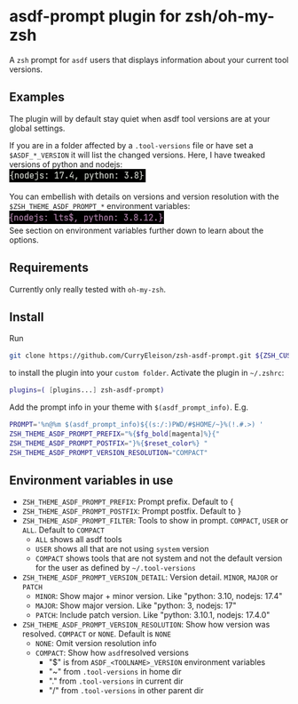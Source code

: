 # asdf-prompt plugin for zsh/oh-my-zsh

A `zsh` prompt for `asdf` users that displays information about your current tool versions.

## Examples

The plugin will by default stay quiet when asdf tool versions are at your global settings.

If you are in a folder affected by a `.tool-versions` file or have set a `$ASDF_*_VERSION` 
it will list the changed versions. Here, I have tweaked versions of python and nodejs:  
[![Screenshot #1.1](images/nodejs-python-default.png)](images/nodejs-python-default.png)

You can embellish with details on versions and version resolution with the `$ZSH_THEME_ASDF_PROMPT_*` environment variables:  
[![Screenshot #1.2](images/nodejs-python-detailed.png)](images/nodejs-python-detailed.png)  
See section on environment variables further down to learn about the options.

## Requirements

Currently only really tested with `oh-my-zsh`.

## Install

Run
```zsh
git clone https://github.com/CurryEleison/zsh-asdf-prompt.git ${ZSH_CUSTOM:-~/.oh-my-zsh/custom}/plugins/zsh-asdf-prompt
```

to install the plugin into your `custom folder`. Activate the plugin in `~/.zshrc`:

```zsh
plugins=( [plugins...] zsh-asdf-prompt)
```

Add the prompt info in your theme with `$(asdf_prompt_info)`. E.g.
```zsh
PROMPT='%n@%m $(asdf_prompt_info)${(s:/:)PWD/#$HOME/~}%(!.#.>) '
ZSH_THEME_ASDF_PROMPT_PREFIX="%{$fg_bold[magenta]%}{"
ZSH_THEME_ASDF_PROMPT_POSTFIX="}%{$reset_color%} "
ZSH_THEME_ASDF_PROMPT_VERSION_RESOLUTION="COMPACT"
```

## Environment variables in use
- `ZSH_THEME_ASDF_PROMPT_PREFIX`: Prompt prefix. Default to {
- `ZSH_THEME_ASDF_PROMPT_POSTFIX`: Prompt postfix. Default to }
- `ZSH_THEME_ASDF_PROMPT_FILTER`: Tools to show in prompt. `COMPACT`, `USER` or `ALL`. Default to `COMPACT`
    - `ALL` shows all asdf tools 
    - `USER` shows all that are not using `system` version
    - `COMPACT` shows tools that are not system and not the default version for the user as defined by `~/.tool-versions`
- `ZSH_THEME_ASDF_PROMPT_VERSION_DETAIL`: Version detail. `MINOR`, `MAJOR` or `PATCH`
    - `MINOR`: Show major + minor version. Like "python: 3.10, nodejs: 17.4"
    - `MAJOR`: Show major version. Like "python: 3, nodejs: 17"
    - `PATCH`: Include patch version. Like "python: 3.10.1, nodejs: 17.4.0"
- `ZSH_THEME_ASDF_PROMPT_VERSION_RESOLUTION`: Show how version was resolved. `COMPACT` or `NONE`. Default is `NONE`
    - `NONE`: Omit version resolution info
    - `COMPACT`: Show how `asdf`resolved versions
        - "$" is from `ASDF_<TOOLNAME>_VERSION` environment variables
        - "~" from `.tool-versions` in home dir
        - "." from `.tool-versions` in current dir
        - "/" from `.tool-versions` in other parent dir

